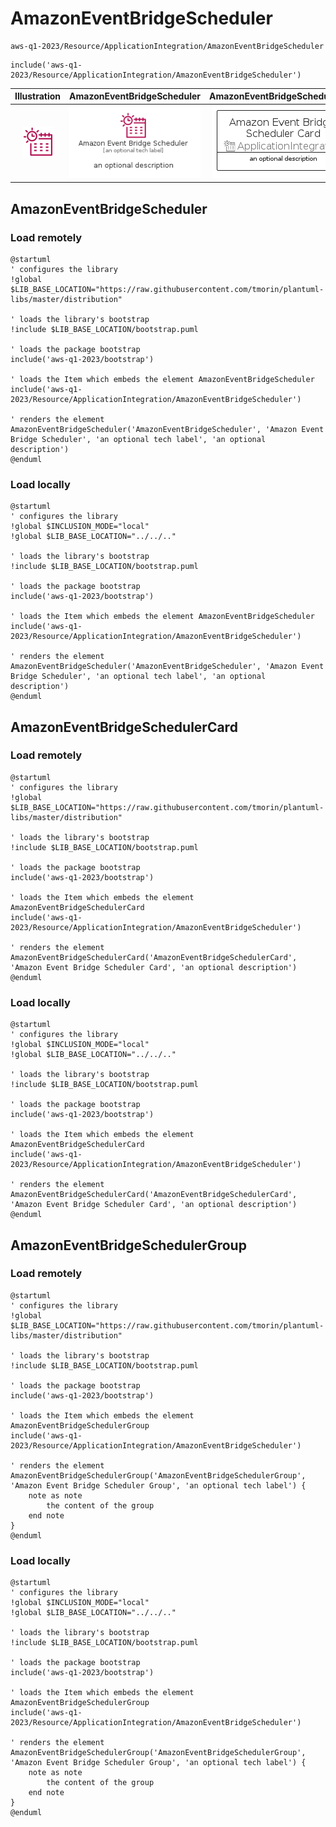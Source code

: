 # AmazonEventBridgeScheduler


```text
aws-q1-2023/Resource/ApplicationIntegration/AmazonEventBridgeScheduler
```

```text
include('aws-q1-2023/Resource/ApplicationIntegration/AmazonEventBridgeScheduler')
```



| Illustration | AmazonEventBridgeScheduler | AmazonEventBridgeSchedulerCard | AmazonEventBridgeSchedulerGroup |
| :---: | :---: | :---: | :---: |
| ![illustration for Illustration](../../../aws-q1-2023/Resource/ApplicationIntegration/AmazonEventBridgeScheduler.png) | ![illustration for AmazonEventBridgeScheduler](../../../aws-q1-2023/Resource/ApplicationIntegration/AmazonEventBridgeScheduler.Local.png) | ![illustration for AmazonEventBridgeSchedulerCard](../../../aws-q1-2023/Resource/ApplicationIntegration/AmazonEventBridgeSchedulerCard.Local.png) | ![illustration for AmazonEventBridgeSchedulerGroup](../../../aws-q1-2023/Resource/ApplicationIntegration/AmazonEventBridgeSchedulerGroup.Local.png) |




## AmazonEventBridgeScheduler

### Load remotely
```plantuml
@startuml
' configures the library
!global $LIB_BASE_LOCATION="https://raw.githubusercontent.com/tmorin/plantuml-libs/master/distribution"

' loads the library's bootstrap
!include $LIB_BASE_LOCATION/bootstrap.puml

' loads the package bootstrap
include('aws-q1-2023/bootstrap')

' loads the Item which embeds the element AmazonEventBridgeScheduler
include('aws-q1-2023/Resource/ApplicationIntegration/AmazonEventBridgeScheduler')

' renders the element
AmazonEventBridgeScheduler('AmazonEventBridgeScheduler', 'Amazon Event Bridge Scheduler', 'an optional tech label', 'an optional description')
@enduml
```

### Load locally
```plantuml
@startuml
' configures the library
!global $INCLUSION_MODE="local"
!global $LIB_BASE_LOCATION="../../.."

' loads the library's bootstrap
!include $LIB_BASE_LOCATION/bootstrap.puml

' loads the package bootstrap
include('aws-q1-2023/bootstrap')

' loads the Item which embeds the element AmazonEventBridgeScheduler
include('aws-q1-2023/Resource/ApplicationIntegration/AmazonEventBridgeScheduler')

' renders the element
AmazonEventBridgeScheduler('AmazonEventBridgeScheduler', 'Amazon Event Bridge Scheduler', 'an optional tech label', 'an optional description')
@enduml
```

## AmazonEventBridgeSchedulerCard

### Load remotely
```plantuml
@startuml
' configures the library
!global $LIB_BASE_LOCATION="https://raw.githubusercontent.com/tmorin/plantuml-libs/master/distribution"

' loads the library's bootstrap
!include $LIB_BASE_LOCATION/bootstrap.puml

' loads the package bootstrap
include('aws-q1-2023/bootstrap')

' loads the Item which embeds the element AmazonEventBridgeSchedulerCard
include('aws-q1-2023/Resource/ApplicationIntegration/AmazonEventBridgeScheduler')

' renders the element
AmazonEventBridgeSchedulerCard('AmazonEventBridgeSchedulerCard', 'Amazon Event Bridge Scheduler Card', 'an optional description')
@enduml
```

### Load locally
```plantuml
@startuml
' configures the library
!global $INCLUSION_MODE="local"
!global $LIB_BASE_LOCATION="../../.."

' loads the library's bootstrap
!include $LIB_BASE_LOCATION/bootstrap.puml

' loads the package bootstrap
include('aws-q1-2023/bootstrap')

' loads the Item which embeds the element AmazonEventBridgeSchedulerCard
include('aws-q1-2023/Resource/ApplicationIntegration/AmazonEventBridgeScheduler')

' renders the element
AmazonEventBridgeSchedulerCard('AmazonEventBridgeSchedulerCard', 'Amazon Event Bridge Scheduler Card', 'an optional description')
@enduml
```

## AmazonEventBridgeSchedulerGroup

### Load remotely
```plantuml
@startuml
' configures the library
!global $LIB_BASE_LOCATION="https://raw.githubusercontent.com/tmorin/plantuml-libs/master/distribution"

' loads the library's bootstrap
!include $LIB_BASE_LOCATION/bootstrap.puml

' loads the package bootstrap
include('aws-q1-2023/bootstrap')

' loads the Item which embeds the element AmazonEventBridgeSchedulerGroup
include('aws-q1-2023/Resource/ApplicationIntegration/AmazonEventBridgeScheduler')

' renders the element
AmazonEventBridgeSchedulerGroup('AmazonEventBridgeSchedulerGroup', 'Amazon Event Bridge Scheduler Group', 'an optional tech label') {
    note as note
        the content of the group
    end note
}
@enduml
```

### Load locally
```plantuml
@startuml
' configures the library
!global $INCLUSION_MODE="local"
!global $LIB_BASE_LOCATION="../../.."

' loads the library's bootstrap
!include $LIB_BASE_LOCATION/bootstrap.puml

' loads the package bootstrap
include('aws-q1-2023/bootstrap')

' loads the Item which embeds the element AmazonEventBridgeSchedulerGroup
include('aws-q1-2023/Resource/ApplicationIntegration/AmazonEventBridgeScheduler')

' renders the element
AmazonEventBridgeSchedulerGroup('AmazonEventBridgeSchedulerGroup', 'Amazon Event Bridge Scheduler Group', 'an optional tech label') {
    note as note
        the content of the group
    end note
}
@enduml
```

